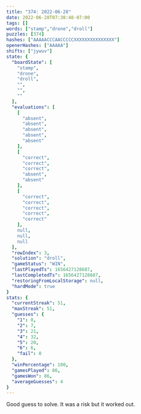 ```yaml
---
title: "374: 2022-06-28"
date: 2022-06-28T07:38:48-07:00
tags: []
words: ["stamp","drone","droll"]
puzzles: [374]
hashes: ["AAAAACCCAACCCCCXXXXXXXXXXXXXXX"]
openerHashes: ["AAAAA"]
shifts: ["jywuv"]
state: {
  "boardState": [
    "stamp",
    "drone",
    "droll",
    "",
    "",
    ""
  ],
  "evaluations": [
    [
      "absent",
      "absent",
      "absent",
      "absent",
      "absent"
    ],
    [
      "correct",
      "correct",
      "correct",
      "absent",
      "absent"
    ],
    [
      "correct",
      "correct",
      "correct",
      "correct",
      "correct"
    ],
    null,
    null,
    null
  ],
  "rowIndex": 3,
  "solution": "droll",
  "gameStatus": "WIN",
  "lastPlayedTs": 1656427128687,
  "lastCompletedTs": 1656427128687,
  "restoringFromLocalStorage": null,
  "hardMode": true
}
stats: {
  "currentStreak": 51,
  "maxStreak": 51,
  "guesses": {
    "1": 0,
    "2": 7,
    "3": 21,
    "4": 32,
    "5": 20,
    "6": 6,
    "fail": 0
  },
  "winPercentage": 100,
  "gamesPlayed": 86,
  "gamesWon": 86,
  "averageGuesses": 4
}
---
```


<!-- more -->
Good guess to solve. It was a risk but it worked out. 
